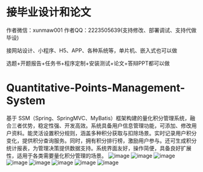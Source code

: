 # 接毕业设计和论文
作者微信：xunmaw001  作者QQ：2223505639(支持修改、部署调试、支持代做毕设)

接网站设计、小程序、H5、APP、各种系统等，单片机、嵌入式也可以做

选题+开题报告+任务书+程序定制+安装测试+论文+答辩PPT都可以做
# Quantitative-Points-Management-System
基于 SSM（Spring、SpringMVC、MyBatis）框架构建的量化积分管理系统，融合三者优势，稳定性强、开发高效。系统具备用户信息管理功能，可添加、修改用户资料。能灵活设置积分规则，涵盖多种积分获取与扣除场景。实时记录用户积分变化，提供积分查询服务。同时，拥有积分排行榜，激励用户参与。还可生成积分统计报表，为管理决策提供数据支持。系统界面友好，操作简便，具备良好扩展性，适用于各类需要量化积分管理的场景。 
![image](https://github.com/user-attachments/assets/73afd2ec-3d9f-4130-9029-de4c21fd1673)
![image](https://github.com/user-attachments/assets/a5029333-8d2f-459c-b73f-3f2e10cc4b11)
![image](https://github.com/user-attachments/assets/cdd9422c-8281-4a9b-a5a3-c519d2239d20)
![image](https://github.com/user-attachments/assets/2f092173-295d-456d-89b5-8a9ea51f334b)
![image](https://github.com/user-attachments/assets/3c3d5034-4d88-4fbc-a957-3c2f70e7120c)
![image](https://github.com/user-attachments/assets/261316c0-2fd1-47eb-9332-3f577670155b)
![image](https://github.com/user-attachments/assets/5157f6a4-1d8b-48dc-8204-0ccd258ba4a6)
![image](https://github.com/user-attachments/assets/ae3afc7a-33fb-4e92-8359-5fab6c2e57b3)

